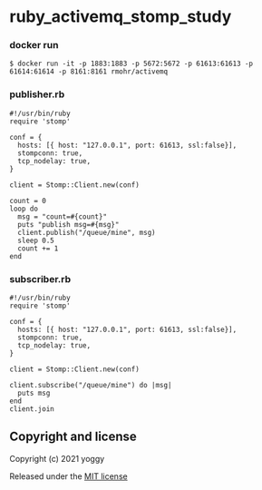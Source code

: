 # ruby_activemq_stomp_study
### docker run
```
$ docker run -it -p 1883:1883 -p 5672:5672 -p 61613:61613 -p 61614:61614 -p 8161:8161 rmohr/activemq
```

### publisher.rb
```
#!/usr/bin/ruby
require 'stomp'

conf = {
  hosts: [{ host: "127.0.0.1", port: 61613, ssl:false}],
  stompconn: true,
  tcp_nodelay: true,
}

client = Stomp::Client.new(conf)

count = 0
loop do 
  msg = "count=#{count}"
  puts "publish msg=#{msg}"
  client.publish("/queue/mine", msg)
  sleep 0.5
  count += 1
end
```

### subscriber.rb
```
#!/usr/bin/ruby
require 'stomp'

conf = {
  hosts: [{ host: "127.0.0.1", port: 61613, ssl:false}],
  stompconn: true,
  tcp_nodelay: true,
}

client = Stomp::Client.new(conf)

client.subscribe("/queue/mine") do |msg|
  puts msg
end
client.join
```

## Copyright and license
Copyright (c) 2021 yoggy

Released under the [MIT license](LICENSE.txt)
